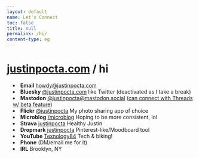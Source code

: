 ```yaml
---
layout: default
name: Let's Connect
toc: false
title: null
permalink: /hi/
content-type: eg
---
```


<style>  
ul {
    margin-left: 0;
    padding-left: 1rem; /* Adjust to control the spacing */
    text-align: left;
}

li {
    list-style-position: inside; /* Ensures bullets stay inside the aligned text */
}

.page-content {
    margin: auto;
    max-width: 800px; /* Adjust width as needed */
}
</style>

# [justinpocta.com](https://justinpocta.com) / hi

- **Email** [howdy@justinpocta.com](mailto:howdy@justinpocta.com?subject=hi!)
- **Bluesky** [@justinpocta.com](https://bsky.app/profile/justinpocta.com) like Twitter (deactivated as I take a break)
- **Mastodon** [@justinpocta@mastodon.social](https://mastodon.social/@justinpocta) ([can connect with Threads w/ beta feature](https://help.instagram.com/169559812696339))
- **Flickr** [@justinpocta](https://flickr.com/justinpocta) My photo sharing app of choice
- **Microblog** [/microblog](http://justinpocta.com/microblog/) Hoping to be more consistent, lol
- **Strava** [justinpocta](https://www.strava.com/athletes/justinpocta) Healthy Justin
- **Dropmark** [justinpocta](https://justinpocta.dropmark.com) Pinterest-like/Moodboard tool
- **YouTube** [Texnology84](https://www.youtube.com/@texnology84) Tech & biking!
- **Phone** (DM/email me for it)
- **IRL** Brooklyn, NY
